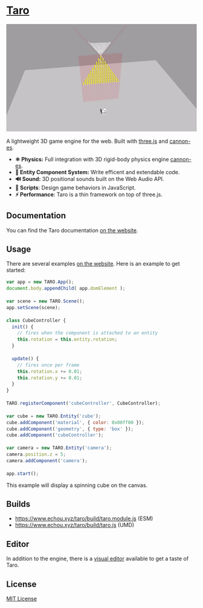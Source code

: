 # [Taro](https://www.echou.xyz/taro/)

![Example GIF](README.gif)

A lightweight 3D game engine for the web. Built with [three.js](https://github.com/mrdoob/three.js/) and [cannon-es](https://github.com/pmndrs/cannon-es).

* **⚛️ Physics:** Full integration with 3D rigid-body physics engine [cannon-es](https://github.com/pmndrs/cannon-es).
* **🔌 Entity Component System:** Write efficent and extendable code.
* **🔊 Sound:** 3D positional sounds built on the Web Audio API.
* **📜 Scripts**: Design game behaviors in JavaScript.
* **⚡ Performance**: Taro is a thin framework on top of three.js.

## Documentation

You can find the Taro documentation [on the website](https://www.echou.xyz/taro/docs/#/).

## Usage

There are several examples [on the website](https://www.echou.xyz/taro/examples/#Cube). Here is an example to get started:
```javascript
var app = new TARO.App();
document.body.appendChild( app.domElement );

var scene = new TARO.Scene();
app.setScene(scene);

class CubeController {
  init() {
    // fires when the component is attached to an entity
    this.rotation = this.entity.rotation;
  }

  update() {
    // fires once per frame
    this.rotation.x += 0.01;
    this.rotation.y += 0.01;
  }
}

TARO.registerComponent('cubeController', CubeController);

var cube = new TARO.Entity('cube');
cube.addComponent('material', { color: 0x00ff00 });
cube.addComponent('geometry', { type: 'box' });
cube.addComponent('cubeController');

var camera = new TARO.Entity('camera');
camera.position.z = 5;
camera.addComponent('camera');

app.start();
```

This example will display a spinning cube on the canvas.

## Builds

* <https://www.echou.xyz/taro/build/taro.module.js> (ESM)
* <https://www.echou.xyz/taro/build/taro.js> (UMD)

## Editor

In addition to the engine, there is a [visual editor](https://www.echou.xyz/taro/editor/) available to get a taste of Taro.

## License
[MIT License](https://github.com/Cloud9c/taro/blob/master/LICENSE)
